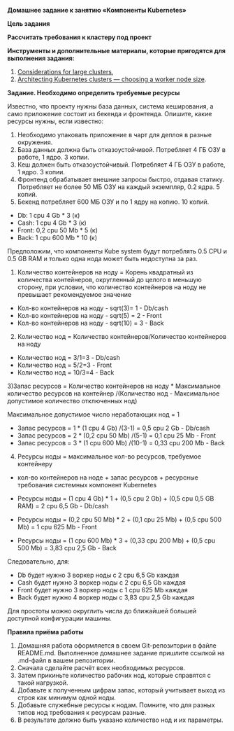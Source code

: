 **Домашнее задание к занятию «Компоненты Kubernetes»**

**Цель задания**

**Рассчитать требования к кластеру под проект**

**Инструменты и дополнительные материалы, которые пригодятся для выполнения задания:**
1. [Considerations for large clusters](https://kubernetes.io/docs/setup/best-practices/cluster-large/),
2. [Architecting Kubernetes clusters — choosing a worker node size](https://learnk8s.io/kubernetes-node-size).

**Задание. Необходимо определить требуемые ресурсы**

Известно, что проекту нужны база данных, система кеширования, а само приложение состоит из бекенда и фронтенда. 
Опишите, какие ресурсы нужны, если известно:

1. Необходимо упаковать приложение в чарт для деплоя в разные окружения.
2. База данных должна быть отказоустойчивой. Потребляет 4 ГБ ОЗУ в работе, 1 ядро. 3 копии.
3. Кеш должен быть отказоустойчивый. Потребляет 4 ГБ ОЗУ в работе, 1 ядро. 3 копии.
4. Фронтенд обрабатывает внешние запросы быстро, отдавая статику. 
Потребляет не более 50 МБ ОЗУ на каждый экземпляр, 0.2 ядра. 5 копий.
5. Бекенд потребляет 600 МБ ОЗУ и по 1 ядру на копию. 10 копий.

* Db: 1 cpu 4 Gb * 3 (к)
* Cash: 1 cpu 4 Gb * 3 (к)
* Front: 0,2 cpu 50 Mb * 5 (к)
* Back: 1 cpu 600 Mb * 10 (к)

Предположим, что компоненты Kube system будут потреблять 0.5 CPU и 0.5 GB RAM и только одна нода может быть недоступна за раз.

1) Количество контейнеров на ноду = Корень квадратный из количества контейнеров, 
округленный до целого в меньшую сторону, при условии, что количество контейнеров на ноду не превышает рекомендуемое значение

* Кол-во контейнеров на ноду - sqrt(3)= 1 - Db/cash
* Кол-во контейнеров на ноду - sqrt(5) = 2 - Front
* Кол-во контейнеров на ноду - sqrt(10) = 3 - Back

2) Количество нод = Количество контейнеров/Количество контейнеров на ноду

* Количество нод = 3/1=3 - Db/cash
* Количество нод = 5/2=3 - Front
* Количество нод = 10/3=4 - Back

3)Запас ресурсов = Количество контейнеров на ноду * Максимальное количество ресурсов на контейнер
/(Количество нод - Максимальное допустимое количество отключенных нод)

Максимальное допустимое число неработающих нод = 1

* Запас ресурсов = 1 * (1 cpu 4 Gb) /(3-1) = 0,5 cpu 2 Gb - Db/cash
* Запас ресурсов = 2 * (0,2 cpu 50 Mb) /(5-1) = 0,1 cpu 25 Mb - Front
* Запас ресурсов = 3 * (1 cpu 600 Mb) /(10-1) = 0,33 cpu 200 Mb - Back

4) Ресурсы ноды = максимальное кол-во ресурсов, требуемое контейнеру 
* кол-во контейнеров на ноде + запас ресурсов + ресурсные требования системных компонент Kubernetes

* Ресурсы ноды = (1 cpu 4 Gb) * 1 + (0,5 cpu 2 Gb) + (0,5 cpu 0,5 GB RAM) = 2 cpu 6,5 Gb - Db/cash
* Ресурсы ноды = (0,2 cpu 50 Mb) * 2 + (0,1 cpu 25 Mb) + (0,5 cpu 500 Mb) = 1 cpu 625 Mb - Front
* Ресурсы ноды = (1 cpu 600 Mb) * 3 + (0,33 cpu 200 Mb) + (0,5 cpu 500 Mb) = 3,83 cpu 2,5 Gb  - Back

Следовательно, для:
* Db будет нужно 3 воркер ноды с 2 cpu 6,5 Gb каждая
* Сash будет нужно 3 воркер ноды с 2 cpu 6,5 Gb каждая
* Front будет нужно 3 воркер ноды с 1 cpu 625 Mb каждая
* Back будет нужно 4 воркер ноды с 3,83 cpu 2,5 Gb каждая

Для простоты можно округлить числа до ближайшей большей доступной конфигурации машины.

**Правила приёма работы**
1. Домашняя работа оформляется в своем Git-репозитории в файле README.md. Выполненное домашнее задание пришлите ссылкой на .md-файл в вашем репозитории.
2. Сначала сделайте расчёт всех необходимых ресурсов.
3. Затем прикиньте количество рабочих нод, которые справятся с такой нагрузкой.
4. Добавьте к полученным цифрам запас, который учитывает выход из строя как минимум одной ноды.
5. Добавьте служебные ресурсы к нодам. Помните, что для разных типов нод требования к ресурсам разные.
6. В результате должно быть указано количество нод и их параметры.

[//]: # (https://habr.com/ru/companies/nixys/articles/573316/)